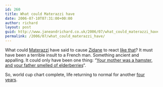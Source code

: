 ```yaml
---
id: 260
title: What could Materazzi have
date: 2006-07-10T07:31:00+00:00
author: richard
layout: post
guid: http://www.janeandrichard.co.uk/2006/07/what_could_materazzi_have
permalink: /2006/07/what_could_materazzi_have/
---
```

What could [Materazzi](http://en.wikipedia.org/wiki/Marco_Materazzi) have said to cause [Zidane](http://en.wikipedia.org/wiki/Zinedine_Zidane) to react [like that](http://news.bbc.co.uk/sport1/hi/football/world_cup_2006/5163528.stm)? It must have been a terrible insult to a French man. Something ancient and appalling. It could only have been one thing: &#8220;[Your mother was a hamster, and your father smelled of elderberries](http://www.amazon.co.uk/exec/obidos/ASIN/B00005U0HG/richarddallaway)&#8220;. 

So, world cup chart complete, life returning to normal for another [four years](http://en.wikipedia.org/wiki/2010).